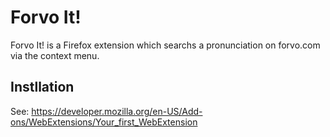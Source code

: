 # Forvo It!
Forvo It! is a Firefox extension which searchs a pronunciation on forvo.com via the context menu.
## Instllation
See: https://developer.mozilla.org/en-US/Add-ons/WebExtensions/Your_first_WebExtension
